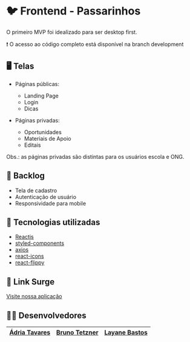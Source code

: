 # 🐦  Frontend - Passarinhos

O primeiro MVP foi idealizado para ser desktop first.

 :heavy_exclamation_mark: O acesso ao código completo está disponível na branch development

## 🖥️ Telas
- Páginas públicas:

    - Landing Page
    - Login 
    - Dicas

- Páginas privadas:
    
    - Oportunidades
    - Materiais de Apoio
    - Editais

Obs.: as páginas privadas são distintas para os usuários escola e ONG.

## 🚧 Backlog
- Tela de cadastro
- Autenticação de usuário
- Responsividade para mobile

## :hammer: Tecnologias utilizadas

- [Reactjs](https://styled-components.com/)
- [styled-components](https://styled-components.com/)
- [axios](https://github.com/axios/axios)
- [react-icons](https://react-icons.github.io/react-icons)
- [react-flippy](https://github.com/sbayd/react-flippy)

## 🔗 Link Surge 
  [Visite nossa aplicação](https://passarinhos.surge.sh/)

##  👷‍♂️ Desenvolvedores

| [Ádria Tavares](https://www.linkedin.com/in/adria-tavares/)| [Bruno Tetzner](https://www.linkedin.com/in/bruno-tetzner/) |[Layane Bastos](https://www.linkedin.com/in/layanebastos/) |
| :---: | :---: | :---: | 